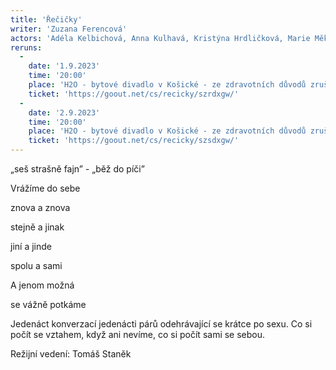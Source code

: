 ```yaml
---
title: 'Řečičky'
writer: 'Zuzana Ferencová'
actors: 'Adéla Kelbichová, Anna Kulhavá, Kristýna Hrdličková, Marie Měkotová, Jonáš Pavlatovský a Ondřej Vlachý'
reruns:
  -
    date: '1.9.2023'
    time: '20:00'
    place: 'H2O - bytové divadlo v Košické - ze zdravotních důvodů zrušeno'
    ticket: 'https://goout.net/cs/recicky/szrdxgw/'
  -
    date: '2.9.2023'
    time: '20:00'
    place: 'H2O - bytové divadlo v Košické - ze zdravotních důvodů zrušeno'
    ticket: 'https://goout.net/cs/recicky/szsdxgw/'
---
```

„seš strašně fajn” - „běž do píči”

Vrážíme do sebe

znova a znova 

stejně a jinak

jiní a jinde

spolu a sami

A jenom možná 

se vážně potkáme


Jedenáct konverzací jedenácti párů odehrávající se krátce po sexu. Co si počít se vztahem, když ani nevíme, co si počít sami se sebou.

Režijní vedení: Tomáš Staněk
